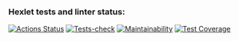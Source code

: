 ### Hexlet tests and linter status:
[![Actions Status](https://github.com/sergeiwerty/php-project-lvl3/workflows/hexlet-check/badge.svg)](https://github.com/sergeiwerty/php-project-lvl3/actions)
[![Tests-check](https://github.com/sergeiwerty/php-project-lvl3/actions/workflows/tests-check.yml/badge.svg)](https://github.com/sergeiwerty/php-project-lvl3/actions/workflows/tests-check.yml)
[![Maintainability](https://api.codeclimate.com/v1/badges/ecb3a9e4842535600b63/maintainability)](https://codeclimate.com/github/sergeiwerty/php-project-lvl3/maintainability)
[![Test Coverage](https://api.codeclimate.com/v1/badges/ecb3a9e4842535600b63/test_coverage)](https://codeclimate.com/github/sergeiwerty/php-project-lvl3/test_coverage)
